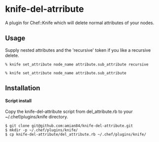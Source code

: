 # knife-del-atrribute

A plugin for Chef::Knife which will delete normal attributes of your nodes.

## Usage 

Supply nested attributes and the 'recursive' token if you like a recursive delete.

```
% knife set_attribute node_name attribute.sub_attribute recursive

% knife set_attribute node_name attribute.sub_attribute 

```

## Installation

#### Script install


Copy the knife-del-attribute script from del_attribute.rb to your ~/.chef/plugins/knife directory.

```
$ git clone git@github.com:amian84/knife-del-attribute.git
$ mkdir -p ~/.chef/plugins/knife/
$ cp knife-del-attribute/del_attribute.rb ~/.chef/plugins/knife/

```

